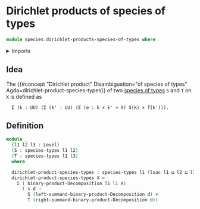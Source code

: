# Dirichlet products of species of types

```agda
module species.dirichlet-products-species-of-types where
```

<details><summary>Imports</summary>

```agda
open import foundation.cartesian-product-types
open import foundation.dependent-pair-types
open import foundation.product-decompositions
open import foundation.universe-levels

open import species.species-of-types
```

</details>

## Idea

The
{{#concept "Dirichlet product" Disambiguation="of species of types" Agda=dirichlet-product-species-types}}
of two [species of types](species.species-of-types.md) `S` and `T` on `X` is
defined as

```text
  Σ (k : UU) (Σ (k' : UU) (Σ (e : k × k' ≃ X) S(k) × T(k'))).
```

## Definition

```agda
module _
  {l1 l2 l3 : Level}
  (S : species-types l1 l2)
  (T : species-types l1 l3)
  where

  dirichlet-product-species-types : species-types l1 (lsuc l1 ⊔ l2 ⊔ l3)
  dirichlet-product-species-types X =
    Σ ( binary-product-Decomposition l1 l1 X)
      ( λ d →
        S (left-summand-binary-product-Decomposition d) ×
        T (right-summand-binary-product-Decomposition d))
```
